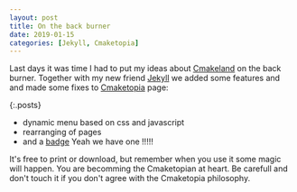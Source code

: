 ```yaml
---
layout: post
title: On the back burner
date: 2019-01-15
categories: [Jekyll, Cmaketopia]
---
```


Last days it was time I had to put my ideas about [Cmakeland](https://unclecshark.github.io/Cmaketopia/) on the back burner. Together with my new friend [Jekyll](https://jekyllrb.com/) we added some features and and made some fixes to [Cmaketopia](https://unclecshark.github.io/Cmaketopia/) page:

{:.posts}

* dynamic menu based on css and javascript
* rearranging of pages
* and a [badge](https://unclecshark.github.io/Cmaketopia/Docs/Badge) Yeah we have one !!!!!

It's free to print or download, but remember when you use it some magic will happen. You are becomming the Cmaketopian at heart. Be carefull and don't touch it if you don't agree with the Cmaketopia philosophy.